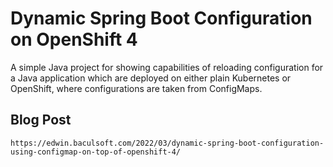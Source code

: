 # Dynamic Spring Boot Configuration on OpenShift 4

A simple Java project for showing capabilities of reloading configuration for a Java application which are deployed on either plain Kubernetes or OpenShift, where configurations are taken from ConfigMaps.

## Blog Post
```
https://edwin.baculsoft.com/2022/03/dynamic-spring-boot-configuration-using-configmap-on-top-of-openshift-4/
```